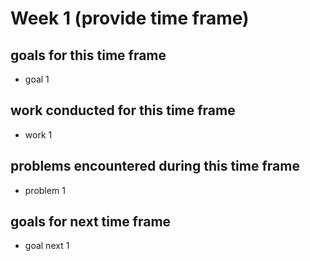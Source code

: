 # Week 1 (provide time frame)

## goals for this time frame
- goal 1

## work conducted for this time frame
- work 1

## problems encountered during this time frame
- problem 1

## goals for next time frame
- goal next 1